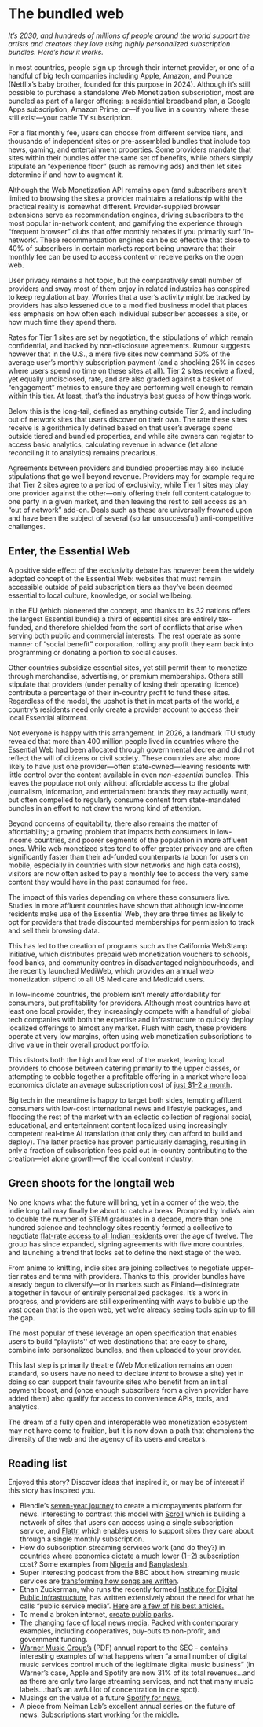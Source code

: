 # The bundled web

_It’s 2030, and hundreds of millions of people around the world support the artists and creators they love using highly personalized subscription bundles. Here’s how it works._

In most countries, people sign up through their internet provider, or one of a handful of big tech companies including Apple, Amazon, and Pounce (Netflix’s baby brother, founded for this purpose in 2024). Although it’s still possible to purchase a standalone Web Monetization subscription, most are bundled as part of a larger offering: a residential broadband plan, a Google Apps subscription, Amazon Prime, or—if you live in a country where these still exist—your cable TV subscription.

For a flat monthly fee, users can choose from different service tiers, and thousands of independent sites or pre-assembled bundles that include top news, gaming, and entertainment properties. Some providers mandate that sites within their bundles offer the same set of benefits, while others simply stipulate an “experience floor” (such as removing ads) and then let sites determine if and how to augment it.  

Although the Web Monetization API remains open (and subscribers aren’t limited to browsing the sites a provider maintains a relationship with) the practical reality is somewhat different. Provider-supplied browser extensions serve as recommendation engines, driving subscribers to the most popular in-network content, and gamifying the experience through “frequent browser” clubs that offer monthly rebates if you primarily surf ‘in-network’. These recommendation engines can be so effective that close to 40% of subscribers in certain markets report being unaware that their monthly fee can be used to access content or receive perks on the open web. 

User privacy remains a hot topic, but the comparatively small number of providers and sway most of them enjoy in related industries has conspired to keep regulation at bay. Worries that a user’s activity might be tracked by providers has also lessened due to a modified business model that places less emphasis on how often each individual subscriber accesses a site, or how much time they spend there. 

Rates for Tier 1 sites are set by negotiation, the stipulations of which remain confidential, and backed by non-disclosure agreements. Rumour suggests however that in the U.S., a mere five sites now command 50% of the average user’s monthly subscription payment (and a shocking 25% in cases where users spend no time on these sites at all). Tier 2 sites receive a fixed, yet equally undisclosed, rate, and are also graded against a basket of “engagement” metrics to ensure they are performing well enough to remain within this tier. At least, that’s the industry’s best guess of how things work. 

Below this is the long-tail, defined as anything outside Tier 2, and including out of network sites that users discover on their own. The rate these sites receive is algorithmically defined based on that user’s average spend outside tiered and bundled properties, and while site owners can register to access basic analytics, calculating revenue in advance (let alone reconciling it to analytics) remains precarious.

 

Agreements between providers and bundled properties may also include stipulations that go well beyond revenue. Providers may for example require that Tier 2 sites agree to a period of exclusivity, while Tier 1 sites may play one provider against the other—only offering their full content catalogue to one party in a given market, and then leaving the rest to sell access as an “out of network” add-on. Deals such as these are universally frowned upon and have been the subject of several (so far unsuccessful) anti-competitive challenges.

## Enter, the Essential Web

A positive side effect of the exclusivity debate has however been the widely adopted concept of the Essential Web: websites that must remain accessible outside of paid subscription tiers as they’ve been deemed essential to local culture, knowledge, or social wellbeing. 

In the EU (which pioneered the concept, and thanks to its 32 nations offers the largest Essential bundle) a third of essential sites are entirely tax-funded, and therefore shielded from the sort of conflicts that arise when serving both public and commercial interests. The rest operate as some manner of “social benefit” corporation, rolling any profit they earn back into programming or donating a portion to social causes. 

Other countries subsidize essential sites, yet still permit them to monetize through merchandise, advertising, or premium memberships. Others still stipulate that providers (under penalty of losing their operating licence) contribute a percentage of their in-country profit to fund these sites. Regardless of the model, the upshot is that in most parts of the world, a country’s residents need only create a provider account to access their local Essential allotment. 

Not everyone is happy with this arrangement. In 2026, a landmark ITU study revealed that more than 400 million people lived in countries where the Essential Web had been allocated through governmental decree and did not reflect the will of citizens or civil society. These countries are also more likely to have just one provider—often state-owned—leaving residents with little control over the content available in even _non-essential_ bundles. This leaves the populace not only without affordable access to the global journalism, information, and entertainment brands they may actually want, but often compelled to regularly consume content from state-mandated bundles in an effort to not draw the wrong kind of attention.

Beyond concerns of equitability, there also remains the matter of affordability; a growing problem that impacts both consumers in low-income countries, and poorer segments of the population in more affluent ones. While web monetized sites tend to offer greater privacy and are often significantly faster than their ad-funded counterparts (a boon for users on mobile, especially in countries with slow networks and high data costs), visitors are now often asked to pay a monthly fee to access the very same content they would have in the past consumed for free. 

The impact of this varies depending on where these consumers live. Studies in more affluent countries have shown that although low-income residents make use of the Essential Web, they are three times as likely to opt for providers that trade discounted memberships for permission to track and sell their browsing data. 

This has led to the creation of programs such as the California WebStamp Initiative, which distributes prepaid web monetization vouchers to schools, food banks, and community centres in disadvantaged neighbourhoods, and the recently launched MediWeb, which provides an annual web monetization stipend to all US Medicare and Medicaid users. 

In low-income countries, the problem isn’t merely affordability for consumers, but profitability for providers. Although most countries have at least one local provider, they increasingly compete with a handful of global tech companies with both the expertise and infrastructure to quickly deploy localized offerings to almost any market. Flush with cash, these providers operate at very low margins, often using web monetization subscriptions to drive value in their overall product portfolio. 

This distorts both the high and low end of the market, leaving local providers to choose between catering primarily to the upper classes, or attempting to cobble together a profitable offering in a market where local economics dictate an average subscription cost of [just $1-2 a month](https://restofworld.org/2020/how-bongo-took-streaming-to-the-masses/). 

Big tech in the meantime is happy to target both sides, tempting affluent consumers with low-cost international news and lifestyle packages, and flooding the rest of the market with an eclectic collection of regional social, educational, and entertainment content localized using increasingly competent real-time AI translation (that only they can afford to build and deploy). The latter practice has proven particularly damaging, resulting in only a fraction of subscription fees paid out in-country contributing to the creation—let alone growth—of the local content industry. 

## Green shoots for the longtail web

No one knows what the future will bring, yet in a corner of the web, the indie long tail may finally be about to catch a break. Prompted by India’s aim to double the number of STEM graduates in a decade, more than one hundred science and technology sites recently formed a collective to negotiate [flat-rate access to all Indian residents](https://www.nature.com/articles/d41586-020-02708-4) over the age of twelve. The group has since expanded, signing agreements with five more countries, and launching a trend that looks set to define the next stage of the web. 

From anime to knitting, indie sites are joining collectives to negotiate upper-tier rates and terms with providers. Thanks to this, provider bundles have already begun to diversify—or in markets such as Finland—disintegrate altogether in favour of entirely personalized packages. It’s a work in progress, and providers are still experimenting with ways to bubble up the vast ocean that is the open web, yet we’re already seeing tools spin up to fill the gap.

The most popular of these leverage an open specification that enables users to build “playlists'' of web destinations that are easy to share, combine into personalized bundles, and then uploaded to your provider. 

This last step is primarily theatre (Web Monetization remains an open standard, so users have no need to declare _intent_ to browse a site) yet in doing so can support their favourite sites who benefit from an initial payment boost, and (once enough subscribers from a given provider have added them) also qualify for access to convenience APIs, tools, and analytics. 

The dream of a fully open and interoperable web monetization ecosystem may not have come to fruition, but it is now down a path that champions the diversity of the web and the agency of its users and creators.

## Reading list

Enjoyed this story? Discover ideas that inspired it, or may be of interest if this story has inspired you.



*   Blendle’s [seven-year journey](https://www.niemanlab.org/2019/06/micropayments-for-news-pioneer-blendle-is-pivoting-from-micropayments/) to create a micropayments platform for news. Interesting to contrast this model with [Scroll](https://medium.com/the-idea/the-latest-scroll-aims-to-create-a-better-online-news-experience-february-3-2020-cb4e9bb5eb2d) which is building a network of sites that users can access using a single subscription service, and [Flattr](https://flattr.com), which enables users to support sites they care about through a single monthly subscription.
*   How do subscription streaming services work (and do they?) in countries where economics dictate a much lower ($1-$2) subscription cost? Some examples from [Nigeria](https://restofworld.org/2020/bringing-nollywood-to-the-world/) and [Bangladesh](https://restofworld.org/2020/how-bongo-took-streaming-to-the-masses/). 
*   Super interesting podcast from the BBC about how streaming music services are [transforming how songs are written](https://pca.st/episode/1151ea90-9608-41d3-95e6-cadeeb44eb7c).
*   Ethan Zuckerman, who runs the recently formed [Institute for Digital Public Infrastructure](https://publicinfrastructure.org), has written extensively about the need for what he calls “public service media”. [Here](https://knightcolumbia.org/content/the-case-for-digital-public-infrastructure) are [a few of](https://knightcolumbia.org/content/civic-logic-social-media-with-opinion-and-purpose) [his best articles.](https://knightcolumbia.org/content/what-if-social-media-worked-more-like-email) 
*   To mend a broken internet, [create public parks](https://www.wired.com/story/to-mend-a-broken-internet-create-online-parks/ ). 
*   [The changing face of local news media](https://medium.com/trust-media-and-democracy/5-business-models-for-local-news-to-watch-in-2020-82223d856896). Packed with contemporary examples, including cooperatives, buy-outs to non-profit, and government funding. 
*   [Warner Music Group’s](https://investors.wmg.com/static-files/2528a96d-16b3-4a61-91e6-2db600713266) (PDF) annual report to the SEC - contains interesting examples of what happens when “a small number of digital music services control much of the legitimate digital music business” (in Warner’s case, Apple and Spotify are now 31% of its total revenues…and as there are only two large streaming services, and not that many music labels…that’s an awful lot of concentration in one spot).
*   Musings on the value of a future [Spotify for news.](http://www.davidbauer.ch/2009/07/20/an-itunes-for-news-try-spotify-for-beyond-news/ ) 
*   A piece from Neiman Lab’s excellent annual series on the future of news: [Subscriptions start working for the middle](https://www.niemanlab.org/2020/12/subscriptions-start-working-for-the-middle/)**.**